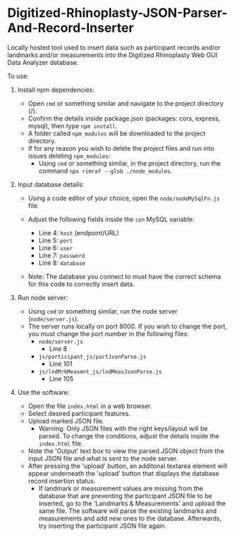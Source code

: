 # Digitized-Rhinoplasty-JSON-Parser-And-Record-Inserter
Locally hosted tool used to insert data such as participant records and/or landmarks and/or measurements into the Digitized Rhinoplasty Web GUI Data Analyzer database.

To use:


1. Install npm dependencies:

    * Open ```cmd``` or something similar and navigate to the project directory (/).
    * Confirm the details inside package.json (packages: cors, express, mysql), then type ```npm install```.
    * A folder called ```npm_modules``` will be downloaded to the project directory.
    * If for any reason you wish to delete the project files and run into issues deleting ```npm_modules```:
        * Using ```cmd``` or something similar, in the project directory, run the command ```npx rimraf --glob ./node_modules```.

2. Input database details:

    * Using a code editor of your choice, open the ```node/nodeMySqlFn.js``` file.
    * Adjust the following fields inside the ```con``` MySQL variable:
      * Line 4: ```host``` (endpoint/URL)
      * Line 5: ```port```
      * Line 6: ```user```
      * Line 7: ```password```
      * Line 8: ```database```
     
    * Note: The database you connect to must have the correct schema for this code to correctly insert data.
  
3. Run node server:

    * Using ```cmd``` or something similar, run the node server (```node/server.js```).
    * The server runs locally on port 8000. If you wish to change the port, you must change the port number in the following files:
        * ```node/server.js```
            * Line 8
        * ```js/participant_js/partJsonParse.js```
            * Line 101
        * ```js/lndMrkMeasmnt_js/lndMeasJsonParse.js```
            * Line 105
         
4. Use the software:

    * Open the file ```index.html``` in a web browser.
    * Select desired participant features.
    * Upload marked JSON file.
        * Warning: Only JSON files with the right keys/layout will be parsed. To change the conditions, adjust the details inside the ```index.html``` file.
    * Note the 'Output' text box to view the parsed JSON object from the input JSON file and what is sent to the node server.
    * After pressing the 'upload' button, an additonal textarea element will appear underneath the 'upload' button that displays the database record insertion status.
       * If landmark or measurement values are missing from the database that are preventing the participant JSON file to be inserted, go to the 'Landmarks & Measurements' and upload the same file. The software will parse the existing landmarks and measurements and add new ones to the database. Afterwards, try inserting the participant JSON file again.
